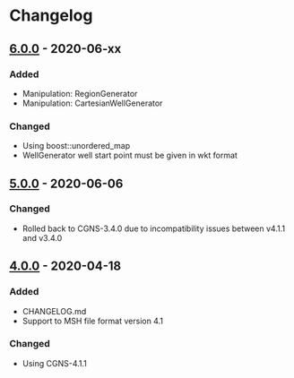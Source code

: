 # Changelog

## [6.0.0] - 2020-06-xx

### Added

- Manipulation: RegionGenerator
- Manipulation: CartesianWellGenerator

### Changed

- Using boost::unordered_map
- WellGenerator well start point must be given in wkt format

[6.0.0]: https://github.com/felipegiacomelli/MSHtoCGNS/compare/v5.0.0...v6.0.0

## [5.0.0] - 2020-06-06

### Changed

- Rolled back to CGNS-3.4.0 due to incompatibility issues between v4.1.1 and v3.4.0

[5.0.0]: https://github.com/felipegiacomelli/MSHtoCGNS/compare/v4.0.0...v5.0.0

## [4.0.0] - 2020-04-18

### Added

- CHANGELOG.md
- Support to MSH file format version 4.1

### Changed

- Using CGNS-4.1.1

[4.0.0]: https://github.com/felipegiacomelli/MSHtoCGNS/compare/v3.0.0...v4.0.0
